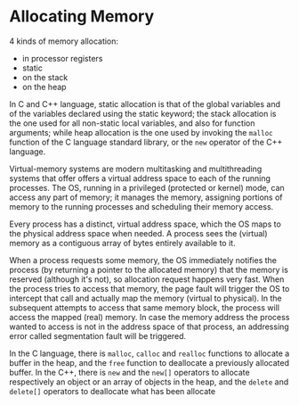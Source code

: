 # Allocating Memory

4 kinds of memory allocation:
- in processor registers
- static
- on the stack
- on the heap

In C and C++ language, static allocation is that of the global variables and of the variables declared using the static keyword; the stack allocation is the one used for all non-static local variables, and also for function arguments; while heap allocation is the one used by invoking the `malloc` function of the C language standard library, or the `new` operator of the C++ language.

Virtual-memory systems are modern multitasking and multithreading systems that offer offers a virtual address space to each of the running processes. The OS, running in a privileged (protected or kernel) mode, can access any part of memory; it manages the memory, assigning portions of memory to the running processes and scheduling their memory access.

Every process has a distinct, virtual address space, which the OS maps to the physical address space when needed. A process sees the (virtual) memory as a contiguous array of bytes entirely available to it.

When a process requests some memory, the OS immediately notifies the process (by returning a pointer to the allocated memory) that the memory is reserved (although it's not), so allocation request happens very fast. When the process tries to access that memory, the page fault will trigger the OS to intercept that call and actually map the memory (virtual to physical). In the subsequent attempts to access that same memory block, the process will access the mapped (real) memory. In case the memory address the process wanted to access is not in the address space of that process, an addressing error called segmentation fault will be triggered.

In the C language, there is `malloc`, `calloc` and `realloc` functions to allocate a buffer in the heap, and the `free` function to deallocate a previously allocated buffer. In the C++, there is `new` and the `new[]` operators to allocate respectively an object or an array of objects in
the heap, and the `delete` and `delete[]` operators to deallocate what has been allocate

